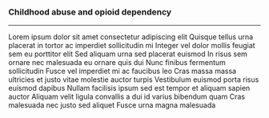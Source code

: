 ### Childhood abuse and opioid dependency

*** 

Lorem ipsum dolor sit amet consectetur adipiscing elit Quisque tellus urna placerat in tortor ac imperdiet sollicitudin mi Integer vel dolor mollis feugiat sem eu porttitor elit Sed aliquam urna sed placerat euismod In risus sem ornare nec malesuada eu ornare quis dui Nunc finibus fermentum sollicitudin Fusce vel imperdiet mi ac faucibus leo Cras massa massa ultricies et justo vitae molestie auctor turpis Vestibulum euismod porta risus euismod dapibus Nullam facilisis ipsum sed est tempor et aliquam sapien auctor Aliquam velit ligula convallis a dui id varius bibendum quam Cras malesuada nec justo sed aliquet Fusce urna magna malesuada